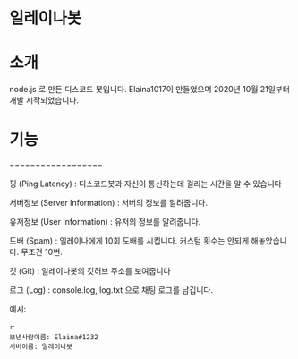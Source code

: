 # 일레이나봇

# 소개

node.js 로 만든 디스코드 봇입니다. Elaina1017이 만들었으며 2020년 10월 21일부터 개발 시작되었습니다.

# 기능

==================

핑 (Ping Latency) : 디스코드봇과 자신이 통신하는데 걸리는 시간을 알 수 있습니다

서버정보 (Server Information) : 서버의 정보를 알려줍니다.

유저정보 (User Information) : 유저의 정보를 알려줍니다.

도배 (Spam) : 일레이나에게 10회 도배를 시킵니다. 커스텀 횟수는 안되게 해놓았습니다. 무조건 10번.

깃 (Git) : 일레이나봇의 깃허브 주소를 보여줍니다

로그 (Log) : console.log, log.txt 으로 채팅 로그를 남깁니다.

예시:

```
ㄷ
보낸사람이름: Elaina#1232
서버이름: 일레이나봇
```

